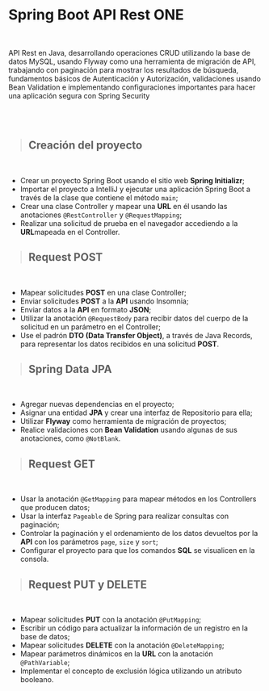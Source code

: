 # Spring Boot API Rest ONE

<br>

API Rest en Java, desarrollando operaciones CRUD utilizando la base de datos MySQL, usando Flyway como una herramienta de migración de API, trabajando con paginación para mostrar los resultados de búsqueda, fundamentos básicos de Autenticación y Autorización, validaciones usando Bean Validation e implementando configuraciones importantes para hacer una aplicación segura con Spring Security

<br><br>

> ## Creación del proyecto 

<br>

- Crear un proyecto Spring Boot usando el sitio web <b>Spring Initializr</b>;
- Importar el proyecto a IntelliJ y ejecutar una aplicación Spring Boot a través de la clase que contiene el método ```main```;
- Crear una clase Controller y mapear una <b>URL</b> en él usando las anotaciones ```@RestController``` y ```@RequestMapping```;
- Realizar una solicitud de prueba en el navegador accediendo a la <b>URL</b>mapeada en el Controller.

> ## Request POST

<br>

- Mapear solicitudes <b>POST</b> en una clase Controller;
- Enviar solicitudes <b>POST</b> a la <b>API</b> usando Insomnia;
- Enviar datos a la <b>API</b> en formato <b>JSON</b>;
- Utilizar la anotación ```@RequestBody``` para recibir datos del cuerpo de la solicitud en un parámetro en el Controller;
- Use el padrón <b>DTO (Data Transfer Object)</b>, a través de Java Records, para representar los datos recibidos en una solicitud <b>POST</b>.

> ## Spring Data JPA

<br>

- Agregar nuevas dependencias en el proyecto;
- Asignar una entidad <b>JPA</b> y crear una interfaz de Repositorio para ella;
- Utilizar <b>Flyway</b> como herramienta de migración de proyectos;
- Realice validaciones con <b>Bean Validation</b> usando algunas de sus anotaciones, como ```@NotBlank```.

> ## Request GET

<br>

- Usar la anotación ```@GetMapping``` para mapear métodos en los Controllers que producen datos;
- Usar la interfaz ```Pageable``` de Spring para realizar consultas con paginación;
- Controlar la paginación y el ordenamiento de los datos devueltos por la <b>API</b> con los parámetros ```page```, ```size``` y ```sort```;
- Configurar el proyecto para que los comandos <b>SQL</b> se visualicen en la consola.

> ## Request PUT y DELETE

<br>

- Mapear solicitudes <b>PUT</b> con la anotación ```@PutMapping```;
- Escribir un código para actualizar la información de un registro en la base de datos;
- Mapear solicitudes <b>DELETE</b> con la anotación ```@DeleteMapping```;
- Mapear parámetros dinámicos en la <b>URL</b> con la anotación ```@PathVariable```;
- Implementar el concepto de exclusión lógica utilizando un atributo booleano.